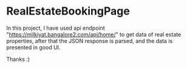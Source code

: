 # RealEstateBookingPage

In this project, I have used api endpoint "https://milkiyat.bangalore2.com/api/home/" to get data of real estate properties, after that the JSON response is parsed,
and the data is presented in good UI.

Thanks :)

